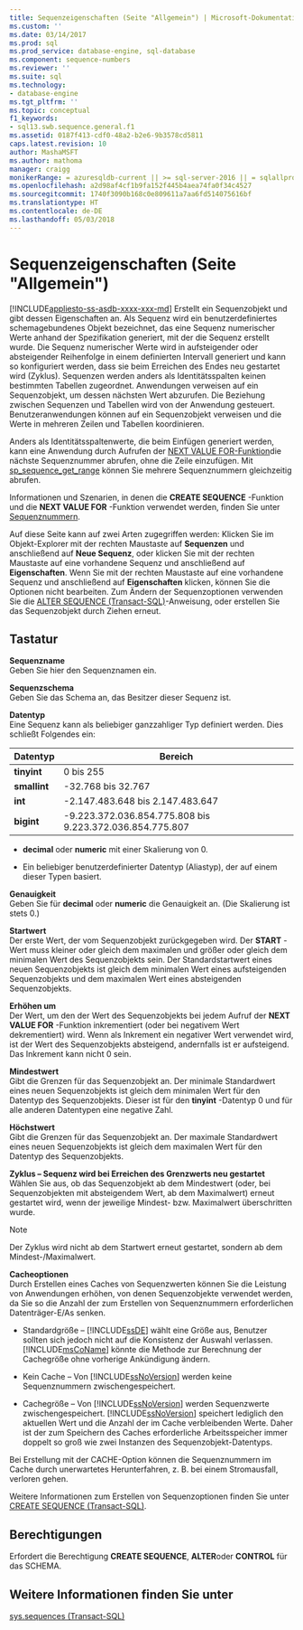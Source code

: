 ```yaml
---
title: Sequenzeigenschaften (Seite "Allgemein") | Microsoft-Dokumentation
ms.custom: ''
ms.date: 03/14/2017
ms.prod: sql
ms.prod_service: database-engine, sql-database
ms.component: sequence-numbers
ms.reviewer: ''
ms.suite: sql
ms.technology:
- database-engine
ms.tgt_pltfrm: ''
ms.topic: conceptual
f1_keywords:
- sql13.swb.sequence.general.f1
ms.assetid: 0187f413-cdf0-48a2-b2e6-9b3578cd5811
caps.latest.revision: 10
author: MashaMSFT
ms.author: mathoma
manager: craigg
monikerRange: = azuresqldb-current || >= sql-server-2016 || = sqlallproducts-allversions
ms.openlocfilehash: a2d98af4cf1b9fa152f445b4aea74fa0f34c4527
ms.sourcegitcommit: 1740f3090b168c0e809611a7aa6fd514075616bf
ms.translationtype: HT
ms.contentlocale: de-DE
ms.lasthandoff: 05/03/2018
---
```

# <a name="sequence-properties-general-page"></a>Sequenzeigenschaften (Seite "Allgemein")
[!INCLUDE[appliesto-ss-asdb-xxxx-xxx-md](../../includes/appliesto-ss-asdb-xxxx-xxx-md.md)]
  Erstellt ein Sequenzobjekt und gibt dessen Eigenschaften an. Als Sequenz wird ein benutzerdefiniertes schemagebundenes Objekt bezeichnet, das eine Sequenz numerischer Werte anhand der Spezifikation generiert, mit der die Sequenz erstellt wurde. Die Sequenz numerischer Werte wird in aufsteigender oder absteigender Reihenfolge in einem definierten Intervall generiert und kann so konfiguriert werden, dass sie beim Erreichen des Endes neu gestartet wird (Zyklus). Sequenzen werden anders als Identitätsspalten keinen bestimmten Tabellen zugeordnet. Anwendungen verweisen auf ein Sequenzobjekt, um dessen nächsten Wert abzurufen. Die Beziehung zwischen Sequenzen und Tabellen wird von der Anwendung gesteuert. Benutzeranwendungen können auf ein Sequenzobjekt verweisen und die Werte in mehreren Zeilen und Tabellen koordinieren.  
  
 Anders als Identitätsspaltenwerte, die beim Einfügen generiert werden, kann eine Anwendung durch Aufrufen der [NEXT VALUE FOR-Funktion](../../t-sql/functions/next-value-for-transact-sql.md)die nächste Sequenznummer abrufen, ohne die Zeile einzufügen. Mit [sp_sequence_get_range](../../relational-databases/system-stored-procedures/sp-sequence-get-range-transact-sql.md) können Sie mehrere Sequenznummern gleichzeitig abrufen.  
  
 Informationen und Szenarien, in denen die **CREATE SEQUENCE** -Funktion und die **NEXT VALUE FOR** -Funktion verwendet werden, finden Sie unter [Sequenznummern](../../relational-databases/sequence-numbers/sequence-numbers.md).  
  
 Auf diese Seite kann auf zwei Arten zugegriffen werden: Klicken Sie im Objekt-Explorer mit der rechten Maustaste auf **Sequenzen** und anschließend auf **Neue Sequenz**, oder klicken Sie mit der rechten Maustaste auf eine vorhandene Sequenz und anschließend auf **Eigenschaften**. Wenn Sie mit der rechten Maustaste auf eine vorhandene Sequenz und anschließend auf **Eigenschaften** klicken, können Sie die Optionen nicht bearbeiten. Zum Ändern der Sequenzoptionen verwenden Sie die [ALTER SEQUENCE &#40;Transact-SQL&#41;](../../t-sql/statements/alter-sequence-transact-sql.md)-Anweisung, oder erstellen Sie das Sequenzobjekt durch Ziehen erneut.  
  
## <a name="options"></a>Tastatur  
 **Sequenzname**  
 Geben Sie hier den Sequenznamen ein.  
  
 **Sequenzschema**  
 Geben Sie das Schema an, das Besitzer dieser Sequenz ist.  
  
 **Datentyp**  
 Eine Sequenz kann als beliebiger ganzzahliger Typ definiert werden. Dies schließt Folgendes ein:  
  
|Datentyp|Bereich|  
|---------------|-----------|  
|**tinyint**|0 bis 255|  
|**smallint**|-32.768 bis 32.767|  
|**int**|-2.147.483.648 bis 2.147.483.647|  
|**bigint**|-9.223.372.036.854.775.808 bis 9.223.372.036.854.775.807|  
  
-   **decimal** oder **numeric** mit einer Skalierung von 0.  
  
-   Ein beliebiger benutzerdefinierter Datentyp (Aliastyp), der auf einem dieser Typen basiert.  
  
 **Genauigkeit**  
 Geben Sie für **decimal** oder **numeric** die Genauigkeit an. (Die Skalierung ist stets 0.)  
  
 **Startwert**  
 Der erste Wert, der vom Sequenzobjekt zurückgegeben wird. Der **START** -Wert muss kleiner oder gleich dem maximalen und größer oder gleich dem minimalen Wert des Sequenzobjekts sein. Der Standardstartwert eines neuen Sequenzobjekts ist gleich dem minimalen Wert eines aufsteigenden Sequenzobjekts und dem maximalen Wert eines absteigenden Sequenzobjekts.  
  
 **Erhöhen um**  
 Der Wert, um den der Wert des Sequenzobjekts bei jedem Aufruf der **NEXT VALUE FOR** -Funktion inkrementiert (oder bei negativem Wert dekrementiert) wird. Wenn als Inkrement ein negativer Wert verwendet wird, ist der Wert des Sequenzobjekts absteigend, andernfalls ist er aufsteigend. Das Inkrement kann nicht 0 sein.  
  
 **Mindestwert**  
 Gibt die Grenzen für das Sequenzobjekt an. Der minimale Standardwert eines neuen Sequenzobjekts ist gleich dem minimalen Wert für den Datentyp des Sequenzobjekts. Dieser ist für den **tinyint** -Datentyp 0 und für alle anderen Datentypen eine negative Zahl.  
  
 **Höchstwert**  
 Gibt die Grenzen für das Sequenzobjekt an. Der maximale Standardwert eines neuen Sequenzobjekts ist gleich dem maximalen Wert für den Datentyp des Sequenzobjekts.  
  
 **Zyklus – Sequenz wird bei Erreichen des Grenzwerts neu gestartet**  
 Wählen Sie aus, ob das Sequenzobjekt ab dem Mindestwert (oder, bei Sequenzobjekten mit absteigendem Wert, ab dem Maximalwert) erneut gestartet wird, wenn der jeweilige Mindest- bzw. Maximalwert überschritten wurde.  
  
> [!NOTE]  
>  Der Zyklus wird nicht ab dem Startwert erneut gestartet, sondern ab dem Mindest-/Maximalwert.  
  
 **Cacheoptionen**  
 Durch Erstellen eines Caches von Sequenzwerten können Sie die Leistung von Anwendungen erhöhen, von denen Sequenzobjekte verwendet werden, da Sie so die Anzahl der zum Erstellen von Sequenznummern erforderlichen Datenträger-E/As senken.  
  
-   Standardgröße – [!INCLUDE[ssDE](../../includes/ssde-md.md)] wählt eine Größe aus, Benutzer sollten sich jedoch nicht auf die Konsistenz der Auswahl verlassen. [!INCLUDE[msCoName](../../includes/msconame-md.md)] könnte die Methode zur Berechnung der Cachegröße ohne vorherige Ankündigung ändern.  
  
-   Kein Cache – Von [!INCLUDE[ssNoVersion](../../includes/ssnoversion-md.md)] werden keine Sequenznummern zwischengespeichert.  
  
-   Cachegröße – Von [!INCLUDE[ssNoVersion](../../includes/ssnoversion-md.md)] werden Sequenzwerte zwischengespeichert. [!INCLUDE[ssNoVersion](../../includes/ssnoversion-md.md)] speichert lediglich den aktuellen Wert und die Anzahl der im Cache verbleibenden Werte. Daher ist der zum Speichern des Caches erforderliche Arbeitsspeicher immer doppelt so groß wie zwei Instanzen des Sequenzobjekt-Datentyps.  
  
 Bei Erstellung mit der CACHE-Option können die Sequenznummern im Cache durch unerwartetes Herunterfahren, z. B. bei einem Stromausfall, verloren gehen.  
  
 Weitere Informationen zum Erstellen von Sequenzoptionen finden Sie unter [CREATE SEQUENCE &#40;Transact-SQL&#41;](../../t-sql/statements/create-sequence-transact-sql.md).  
  
## <a name="permissions"></a>Berechtigungen  
 Erfordert die Berechtigung **CREATE SEQUENCE**, **ALTER**oder **CONTROL** für das SCHEMA.  
  
## <a name="see-also"></a>Weitere Informationen finden Sie unter  
 [sys.sequences &#40;Transact-SQL&#41;](../../relational-databases/system-catalog-views/sys-sequences-transact-sql.md)  
  
  

